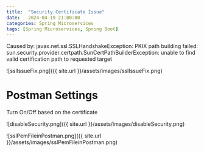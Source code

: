 ```yaml
---
title:  "Security Certificate Issue"
date:   2024-04-19 21:00:00
categories: Spring Microservices
tags: [Spring Microservices, Spring Boot]
---
```


Caused by: javax.net.ssl.SSLHandshakeException: PKIX path building failed: sun.security.provider.certpath.SunCertPathBuilderException: unable to find valid certification path to requested target

![sslIssueFix.png]({{ site.url }}/assets/images/sslIssueFix.png)

# Postman Settings

Turn On/Off based on the certificate

![disableSecurity.png]({{ site.url }}/assets/images/disableSecurity.png)

![sslPemFileinPostman.png]({{ site.url }}/assets/images/sslPemFileinPostman.png)